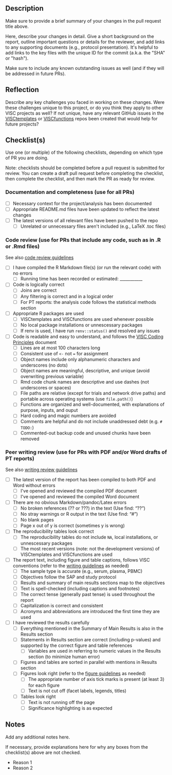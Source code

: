 ## Description

Make sure to provide a brief summary of your changes in the pull request title above.

Here, describe your changes in detail. 
Give a short background on the report, outline important questions or details for the reviewer, and add links to any supporting documents (e.g., protocol presentation). 
It's helpful to add links to the key files with the unique ID for the commit (a.k.a. the "SHA" or "hash").

Make sure to include any known outstanding issues as well (and if they will be addressed in future PRs).

## Reflection

Describe any key challenges you faced in working on these changes. Were these challenges unique to this project, or do you think they apply to other VISC projects as well? If not unique, have any relevant GitHub issues in the [VISCtemplates](https://github.com/FredHutch/VISCtemplates) or [VISCfunctions](https://github.com/FredHutch/VISCfunctions) repos been created that would help for future projects?

## Checklist(s)

Use one (or multiple) of the following checklists, depending on which type of PR you are doing.

Note: checklists should be completed before a pull request is submitted for review. You can create a draft pull request before completing the checklist, then complete the checklist, and then mark the PR as ready for review.

### Documentation and completeness (use for all PRs)

- [ ] Necessary context for the project/analysis has been documented
- [ ] Appropriate README.md files have been updated to reflect the latest changes
- [ ] The latest versions of all relevant files have been pushed to the repo
    - [ ] Unrelated or unnecessary files aren't included (e.g., LaTeX .toc files)

### Code review (use for PRs that include any code, such as in .R or .Rmd files)

See also [code review guidelines](https://github.com/FredHutch/VISC-Documentation/blob/main/Programming/code-review-guideline.md)

- [ ]  I have compiled the R Markdown file(s) (or run the relevant code) with no errors
    - [ ]  Running time has been recorded or estimated: ___________
- [ ]  Code is logically correct
    - [ ]  Joins are correct
    - [ ]  Any filtering is correct and in a logical order
    - [ ]  For PT reports: the analysis code follows the statistical methods section
- [ ]  Appropriate R packages are used
    - [ ]  VISCtemplates and VISCfunctions are used whenever possible
    - [ ]  No local package installations or unnescessary packages
    - [ ]  If renv is used, I have run `renv::status()` and resolved any issues
- [ ]  Code is readable and easy to understand, and follows the [VISC Coding Principles](https://github.com/FredHutch/VISC-Documentation/blob/main/Programming/Coding-Principles.md) document
    - [ ] Lines are at most 100 characters long
    - [ ] Consistent use of `<-` not `=` for assignment
    - [ ] Object names include only alphanumeric characters and underscores (no dots)
    - [ ] Object names are meaningful, descriptive, and unique (avoid overwriting previous variable)
    - [ ] Rmd code chunk names are descriptive and use dashes (not underscores or spaces)
    - [ ] File paths are relative (except for trials and network drive paths) and portable across operating systems (use `file.path()`)
    - [ ] Functions are organized and well-documented, with explanations of purpose, inputs, and ouput
    - [ ] Hard coding and magic numbers are avoided
    - [ ] Comments are helpful and do not include unaddressed debt (e.g. `# TODO:`)
    - [ ] Commented-out backup code and unused chunks have been removed

### Peer writing review (use for PRs with PDF and/or Word drafts of PT reports)

See also [writing review guidelines](https://github.com/FredHutch/VISC-Documentation/tree/main/Writing_Reviewing/writing_reviewing_guidelines.md)

- [ ] The latest version of the report has been compiled to both PDF and Word without errors
    - [ ] I've opened and reviewed the compiled PDF document
    - [ ] I've opened and reviewed the compiled Word document
- [ ] There are no obvious Markdown/pandoc/Latex errors 
    - [ ] No broken references (?? or ???) in the text (Use find: “??”)
    - [ ] No stray warnings or R output in the text (Use find: “#”)
    - [ ] No blank pages 
    - [ ] Page x out of y is correct (sometimes y is wrong)  
- [ ] The reproducibility tables look correct
    - [ ] The reproducibility tables do not include `NA`, local installations, or unnescessary packages
    - [ ] The most recent versions (note: not the development versions) of VISCtemplates and VISCfunctions are used
- [ ] The report text, including figure and table captions, follows VISC conventions (refer to the [writing guidelines](https://github.com/FredHutch/VISC-Documentation/tree/main/Writing_Reviewing) as needed)
    - [ ] The sample type is accurate (e.g., serum, plasma, PBMC)
    - [ ] Objectives follow the SAP and study protocol
    - [ ] Results and summary of main results sections map to the objectives
    - [ ] Text is spell-checked (including captions and footnotes)
    - [ ] The correct tense (generally past tense) is used throughout the report
    - [ ] Capitalization is correct and consistent
    - [ ] Acronyms and abbreviations are introduced the first time they are used
- [ ] I have reviewed the results carefully
    - [ ] Everything mentioned in the Summary of Main Results is also in the Results section
    - [ ] Statements in Results section are correct (including p-values) and supported by the correct figure and table references
        - [ ] Variables are used in referring to numeric values in the Results section (to minimize human error)
    - [ ] Figures and tables are sorted in parallel with mentions in Results section
    - [ ] Figures look right (refer to the [figure guidelines](https://github.com/FredHutch/VISC-Documentation/blob/main/Programming/figure-guidelines.md) as needed)
        - [ ] The appropriate number of axis tick marks is present (at least 3) for each figure
        - [ ] Text is not cut off (facet labels, legends, titles)
    - [ ] Tables look right
        - [ ] Text is not running off the page
        - [ ] Significance highlighting is as expected

## Notes

Add any additional notes here.

If necessary, provide explanations here for why any boxes from the checklist(s) above are not checked.

- Reason 1
- Reason 2

